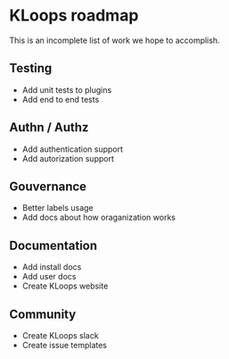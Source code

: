 # KLoops roadmap

This is an incomplete list of work we hope to accomplish.

## Testing

- Add unit tests to plugins
- Add end to end tests

## Authn / Authz

- Add authentication support
- Add autorization support

## Gouvernance

- Better labels usage
- Add docs about how oraganization works

## Documentation

- Add install docs
- Add user docs
- Create KLoops website

## Community

- Create KLoops slack
- Create issue templates
